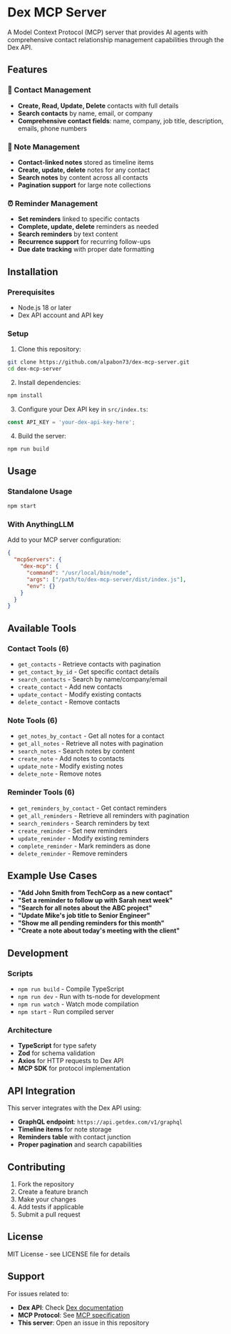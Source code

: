 # Dex MCP Server

A Model Context Protocol (MCP) server that provides AI agents with comprehensive contact relationship management capabilities through the Dex API.

## Features

### 🚀 Contact Management
- **Create, Read, Update, Delete** contacts with full details
- **Search contacts** by name, email, or company
- **Comprehensive contact fields**: name, company, job title, description, emails, phone numbers

### 📝 Note Management  
- **Contact-linked notes** stored as timeline items
- **Create, update, delete** notes for any contact
- **Search notes** by content across all contacts
- **Pagination support** for large note collections

### ⏰ Reminder Management
- **Set reminders** linked to specific contacts
- **Complete, update, delete** reminders as needed
- **Search reminders** by text content
- **Recurrence support** for recurring follow-ups
- **Due date tracking** with proper date formatting

## Installation

### Prerequisites
- Node.js 18 or later
- Dex API account and API key

### Setup

1. Clone this repository:
```bash
git clone https://github.com/alpabon73/dex-mcp-server.git
cd dex-mcp-server
```

2. Install dependencies:
```bash
npm install
```

3. Configure your Dex API key in `src/index.ts`:
```typescript
const API_KEY = 'your-dex-api-key-here';
```

4. Build the server:
```bash
npm run build
```

## Usage

### Standalone Usage
```bash
npm start
```

### With AnythingLLM
Add to your MCP server configuration:
```json
{
  "mcpServers": {
    "dex-mcp": {
      "command": "/usr/local/bin/node",
      "args": ["/path/to/dex-mcp-server/dist/index.js"],
      "env": {}
    }
  }
}
```

## Available Tools

### Contact Tools (6)
- `get_contacts` - Retrieve contacts with pagination
- `get_contact_by_id` - Get specific contact details
- `search_contacts` - Search by name/company/email
- `create_contact` - Add new contacts
- `update_contact` - Modify existing contacts
- `delete_contact` - Remove contacts

### Note Tools (6)
- `get_notes_by_contact` - Get all notes for a contact
- `get_all_notes` - Retrieve all notes with pagination
- `search_notes` - Search notes by content
- `create_note` - Add notes to contacts
- `update_note` - Modify existing notes
- `delete_note` - Remove notes

### Reminder Tools (6)
- `get_reminders_by_contact` - Get contact reminders
- `get_all_reminders` - Retrieve all reminders with pagination
- `search_reminders` - Search reminders by text
- `create_reminder` - Set new reminders
- `update_reminder` - Modify existing reminders
- `complete_reminder` - Mark reminders as done
- `delete_reminder` - Remove reminders

## Example Use Cases

- **"Add John Smith from TechCorp as a new contact"**
- **"Set a reminder to follow up with Sarah next week"**
- **"Search for all notes about the ABC project"**
- **"Update Mike's job title to Senior Engineer"**
- **"Show me all pending reminders for this month"**
- **"Create a note about today's meeting with the client"**

## Development

### Scripts
- `npm run build` - Compile TypeScript
- `npm run dev` - Run with ts-node for development
- `npm run watch` - Watch mode compilation
- `npm start` - Run compiled server

### Architecture
- **TypeScript** for type safety
- **Zod** for schema validation
- **Axios** for HTTP requests to Dex API
- **MCP SDK** for protocol implementation

## API Integration

This server integrates with the Dex API using:
- **GraphQL endpoint**: `https://api.getdex.com/v1/graphql`
- **Timeline items** for note storage
- **Reminders table** with contact junction
- **Proper pagination** and search capabilities

## Contributing

1. Fork the repository
2. Create a feature branch
3. Make your changes
4. Add tests if applicable
5. Submit a pull request

## License

MIT License - see LICENSE file for details

## Support

For issues related to:
- **Dex API**: Check [Dex documentation](https://docs.getdex.com)
- **MCP Protocol**: See [MCP specification](https://spec.modelcontextprotocol.io)
- **This server**: Open an issue in this repository
